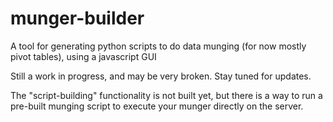 # munger-builder

A tool for generating python scripts to do data munging (for now mostly pivot tables), using a javascript GUI

Still a work in progress, and may be very broken. Stay tuned for updates.

The "script-building" functionality is not built yet, but there is a way to run a pre-built munging script to execute your munger directly on the server.
